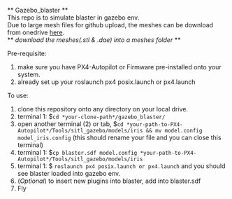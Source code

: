 ** Gazebo_blaster **  
This repo is to simulate blaster in gazebo env.  
Due to large mesh files for github upload, the meshes can be download from onedrive [here](https://sutdapac-my.sharepoint.com/:f:/g/personal/shawndy_lee_mymail_sutd_edu_sg/EsQyjp9jQqNPop94Q5KunKcBZ7gmdm3C5dswb5PkM2I1QQ?e=kgyn6l).  
** *download the meshes(.stl & .dae) into a meshes folder* **  
  
  
Pre-requisite:
1) make sure you have PX4-Autopilot or Firmware pre-installed onto your system.  
2) already set up your roslaunch px4 posix.launch or px4.launch   
  
To use:  
1) clone this repository onto any directory on your local drive.  
2) terminal 1: $`cd *your-clone-path*/gazebo_blaster/`  
3) open another terminal (2) or tab, $`cd *your-path-to-PX4-Autopilot*/Tools/sitl_gazebo/models/iris && mv model.config model_iris.config` (this should rename your file and you can close this terminal)  
4) terminal 1: $`cp blaster.sdf model.config *your-path-to-PX4-Autopilot*/Tools/sitl_gazebo/models/iris`  
5) terminal 1: $ `roslaunch px4 posix.launch or px4.launch` and you should see blaster loaded into gazebo env.  
6) (*Optional*) to insert new plugins into blaster, add into blaster.sdf  
7) Fly  
